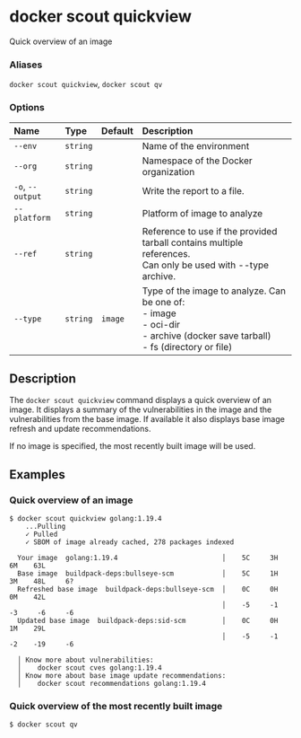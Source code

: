 # docker scout quickview

<!---MARKER_GEN_START-->
Quick overview of an image

### Aliases

`docker scout quickview`, `docker scout qv`

### Options

| Name             | Type     | Default | Description                                                                                                                             |
|:-----------------|:---------|:--------|:----------------------------------------------------------------------------------------------------------------------------------------|
| `--env`          | `string` |         | Name of the environment                                                                                                                 |
| `--org`          | `string` |         | Namespace of the Docker organization                                                                                                    |
| `-o`, `--output` | `string` |         | Write the report to a file.                                                                                                             |
| `--platform`     | `string` |         | Platform of image to analyze                                                                                                            |
| `--ref`          | `string` |         | Reference to use if the provided tarball contains multiple references.<br>Can only be used with --type archive.                         |
| `--type`         | `string` | `image` | Type of the image to analyze. Can be one of:<br>- image<br>- oci-dir<br>- archive (docker save tarball)<br>- fs (directory or file)<br> |


<!---MARKER_GEN_END-->

## Description

The `docker scout quickview` command displays a quick overview of an image.
It displays a summary of the vulnerabilities in the image and the vulnerabilities from the base image.
If available it also displays base image refresh and update recommendations.

If no image is specified, the most recently built image will be used.

## Examples

### Quick overview of an image

```console
$ docker scout quickview golang:1.19.4
    ...Pulling
    ✓ Pulled
    ✓ SBOM of image already cached, 278 packages indexed

  Your image  golang:1.19.4                          │    5C     3H     6M    63L
  Base image  buildpack-deps:bullseye-scm            │    5C     1H     3M    48L     6?
  Refreshed base image  buildpack-deps:bullseye-scm  │    0C     0H     0M    42L
                                                     │    -5     -1     -3     -6     -6
  Updated base image  buildpack-deps:sid-scm         │    0C     0H     1M    29L
                                                     │    -5     -1     -2    -19     -6

  │ Know more about vulnerabilities:
  │    docker scout cves golang:1.19.4
  │ Know more about base image update recommendations:
  │    docker scout recommendations golang:1.19.4
```

### Quick overview of the most recently built image

```console
$ docker scout qv
```
